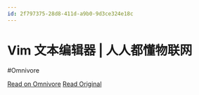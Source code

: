 ```yaml
---
id: 2f797375-28d8-411d-a9b0-9d3ce324e18c
---
```


# Vim 文本编辑器 | 人人都懂物联网
#Omnivore

[Read on Omnivore](https://omnivore.app/me/vim-18eb287c420)
[Read Original](https://getiot.tech/linux/linux-vim-text-editor)

